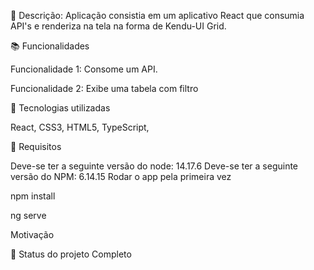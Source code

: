 📝 Descrição: Aplicação consistia em um aplicativo React que consumia API's e renderiza na tela na forma de Kendu-UI Grid.

📚 Funcionalidades

Funcionalidade 1: Consome um API.

Funcionalidade 2: Exibe uma tabela com filtro

🔧 Tecnologias utilizadas

React, CSS3, HTML5, TypeScript,

🚀 Requisitos

Deve-se ter a seguinte versão do node: 14.17.6
Deve-se ter a seguinte versão do NPM: 6.14.15
Rodar o app pela primeira vez

npm install

ng serve

Motivação

🎯 Status do projeto
Completo



